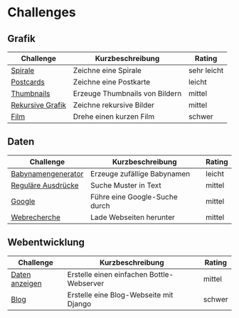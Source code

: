 
# Challenges

## Grafik

| Challenge | Kurzbeschreibung | Rating |
|-----------|------------------|--------|
| [Spirale](spiral/spiral.md) | Zeichne eine Spirale | sehr leicht |
| [Postcards](postcards/postcard.md) | Zeichne eine Postkarte | leicht |
| [Thumbnails](thumbnails/README.md) | Erzeuge Thumbnails von Bildern | mittel |
| [Rekursive Grafik](recursive_graph/recursive_graph.md) | Zeichne rekursive Bilder | mittel |
| [Film](movie/README.md) | Drehe einen kurzen Film | schwer |


## Daten

| Challenge | Kurzbeschreibung | Rating |
|-----------|------------------|--------|
| [Babynamengenerator](babynamengenerator.md) | Erzeuge zufällige Babynamen | leicht |
| [Reguläre Ausdrücke](regular_expressions/regex.md) | Suche Muster in Text | mittel |
| [Google](google.md) | Führe eine Google-Suche durch | mittel |
| [Webrecherche](webrecherche.md) | Lade Webseiten herunter | mittel |


## Webentwicklung

| Challenge | Kurzbeschreibung | Rating |
|-----------|------------------|--------|
| [Daten anzeigen](website/webpage.md) | Erstelle einen einfachen Bottle-Webserver | mittel |
| [Blog](blog.md) | Erstelle eine Blog-Webseite mit Django | schwer | 
